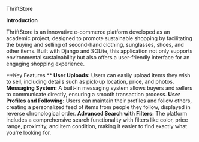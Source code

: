ThriftStore

**Introduction**

ThriftStore is an innovative e-commerce platform developed as an academic project, designed to promote sustainable shopping by facilitating the buying and selling of second-hand clothing, sunglasses, shoes, and other items. Built with Django and SQLite, this application not only supports environmental sustainability but also offers a user-friendly interface for an engaging shopping experience.

**Key Features
**
**User Uploads:** Users can easily upload items they wish to sell, including details such as pick-up location, price, and photos.
**Messaging System:** A built-in messaging system allows buyers and sellers to communicate directly, ensuring a smooth transaction process.
**User Profiles and Following:** Users can maintain their profiles and follow others, creating a personalized feed of items from people they follow, displayed in reverse chronological order.
**Advanced Search with Filters:** The platform includes a comprehensive search functionality with filters like color, price range, proximity, and item condition, making it easier to find exactly what you're looking for.

